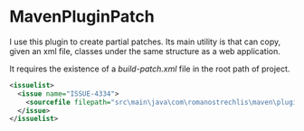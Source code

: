 # MavenPluginPatch

I use this plugin to create partial patches.
Its main utility is that can copy, given an xml file, classes under the same structure as a web application.

It requires the existence of a *build-patch.xml* file in the root path of project.
```xml
<issuelist>
  <issue name="ISSUE-4334">
    <sourcefile filepath="src\main\java\com\romanostrechlis\maven\plugin\patch\BuildPatchClassMojo.java" />
  </issue>
</issuelist>
```
